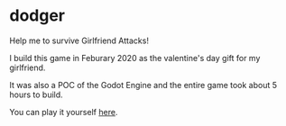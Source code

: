 # dodger

Help me to survive Girlfriend Attacks!

I build this game in Feburary 2020 as the valentine's day gift for my girlfriend.

It was also a POC of the Godot Engine and the entire game took about 5 hours to build.

You can play it yourself [here](https://tinyurl.com/gf-attack).
